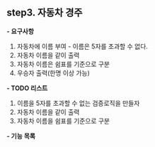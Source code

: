 **step3. 자동차 경주**
-
**- 요구사항**
1. 자동차에 이름 부여 - 이름은 5자를 초과할 수 없다.
2. 자동차 이름을 같이 출력
3. 자동차 이름은 쉼표를 기준으로 구분
4. 우승자 출력(한명 이상 가능)

**- TODO 리스트**
1. 이름을 5자를 초과할 수 없는 검증로직을 만들자
2. 자동차 이름을 같이 출력
3. 자동차 이름을 쉼표를 기준으로 구분

**- 기능 목록**

     